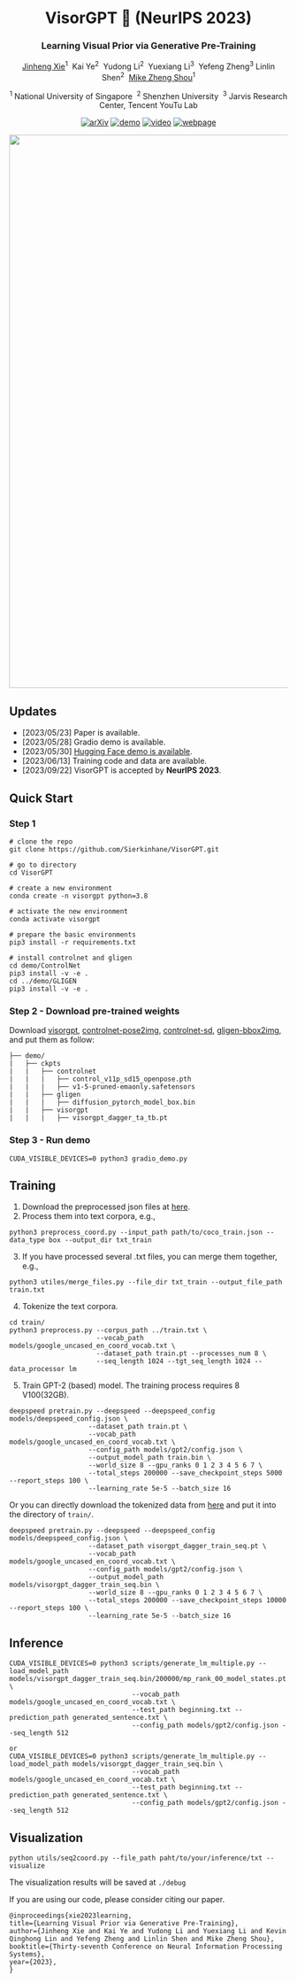 [//]: # (<div align=center>)

[//]: # (<img src="visorgpt_title.png" width="400">)

[//]: # (</div>)

<div align="center">
<h1>VisorGPT 🎨 (NeurIPS 2023)</h1>
<h3>Learning Visual Prior via Generative Pre-Training</h3>


[Jinheng Xie](https://sierkinhane.github.io/)<sup>1</sup>&nbsp; Kai Ye<sup>2</sup>&nbsp; Yudong Li<sup>2</sup>&nbsp; Yuexiang Li<sup>3</sup>&nbsp; Yefeng Zheng<sup>3</sup> Linlin Shen<sup>2</sup>&nbsp; [Mike Zheng Shou](https://scholar.google.com/citations?hl=zh-CN&user=h1-3lSoAAAAJ&view_op=list_works&sortby=pubdate)<sup>1</sup> 

<sup>1</sup> National University of Singapore&nbsp; <sup>2</sup> Shenzhen University&nbsp; <sup>3</sup> Jarvis Research Center, Tencent YouTu Lab

[![arXiv](https://img.shields.io/badge/arXiv-<2305.13777>-<COLOR>.svg)](http://arxiv.org/abs/2305.13777) [![demo](https://img.shields.io/badge/demo-<huggingface>-<COLOR>.svg)](https://huggingface.co/spaces/szukevin/VISOR-GPT) [![video](https://img.shields.io/badge/video-<youtube>-<COLOR>.svg)](https://www.youtube.com/watch?v=8FDoBfxSY8I) [![webpage](https://img.shields.io/badge/webpage-<github.io>-<COLOR>.svg)](https://sierkinhane.github.io/visor-gpt/)

</div>

<img src="demo.gif" width="1000">

## Updates

- [2023/05/23] Paper is available.
- [2023/05/28] Gradio demo is available.
- [2023/05/30] [Hugging Face demo is available](https://huggingface.co/spaces/szukevin/VISOR-GPT).
- [2023/06/13] Training code and data are available.
- [2023/09/22] VisorGPT is accepted by **NeurIPS 2023**.

## Quick Start

### Step 1

```
# clone the repo
git clone https://github.com/Sierkinhane/VisorGPT.git

# go to directory
cd VisorGPT

# create a new environment
conda create -n visorgpt python=3.8

# activate the new environment
conda activate visorgpt

# prepare the basic environments
pip3 install -r requirements.txt

# install controlnet and gligen
cd demo/ControlNet
pip3 install -v -e .
cd ../demo/GLIGEN
pip3 install -v -e .
```

### Step 2 - Download pre-trained weights

Download [visorgpt](https://drive.google.com/file/d/1Pk4UPNKBMH-0uRLmK5COYTca7FUrN8XY/view?usp=sharing), [controlnet-pose2img](https://huggingface.co/lllyasviel/ControlNet-v1-1/blob/main/control_v11p_sd15_openpose.pth), [controlnet-sd](https://huggingface.co/runwayml/stable-diffusion-v1-5/blob/main/v1-5-pruned-emaonly.safetensors), [gligen-bbox2img](https://huggingface.co/gligen/gligen-generation-text-box/blob/main/diffusion_pytorch_model.bin), and put them as follow:

```
├── demo/
|   ├── ckpts
|   |   ├── controlnet
|   |   |   ├── control_v11p_sd15_openpose.pth
|   |   |   ├── v1-5-pruned-emaonly.safetensors
|   |   ├── gligen
|   |   |   ├── diffusion_pytorch_model_box.bin
|   |   ├── visorgpt
|   |   |   ├── visorgpt_dagger_ta_tb.pt
```

### Step 3 - Run demo

```
CUDA_VISIBLE_DEVICES=0 python3 gradio_demo.py
```

## Training
1. Download the preprocessed json files at [here](https://drive.google.com/drive/folders/1PL3RMPLUT3bFB-RHtMBzVkOLbQu_rDJF?usp=sharing).
2. Process them into text corpora,
e.g.,
```
python3 preprocess_coord.py --input_path path/to/coco_train.json --data_type box --output_dir txt_train
```
3. If you have processed several .txt files, you can merge them together, e.g.,
```
python3 utiles/merge_files.py --file_dir txt_train --output_file_path train.txt
```
4. Tokenize the text corpora.
```
cd train/
python3 preprocess.py --corpus_path ../train.txt \
                      --vocab_path models/google_uncased_en_coord_vocab.txt \
                      --dataset_path train.pt --processes_num 8 \
                      --seq_length 1024 --tgt_seq_length 1024 --data_processor lm
```
5. Train GPT-2 (based) model. The training process requires 8 V100(32GB).
```
deepspeed pretrain.py --deepspeed --deepspeed_config models/deepspeed_config.json \
                    --dataset_path train.pt \
                    --vocab_path models/google_uncased_en_coord_vocab.txt \
                    --config_path models/gpt2/config.json \
                    --output_model_path train.bin \
                    --world_size 8 --gpu_ranks 0 1 2 3 4 5 6 7 \
                    --total_steps 200000 --save_checkpoint_steps 5000 --report_steps 100 \
                    --learning_rate 5e-5 --batch_size 16
```
Or you can directly download the tokenized data from [here](https://drive.google.com/file/d/1VVw7zypNtkiMwJa3exGVZ31XnZCjYU6f/view?usp=sharing) and put it into the directory of `train/`. 
```
deepspeed pretrain.py --deepspeed --deepspeed_config models/deepspeed_config.json \
                    --dataset_path visorgpt_dagger_train_seq.pt \
                    --vocab_path models/google_uncased_en_coord_vocab.txt \
                    --config_path models/gpt2/config.json \
                    --output_model_path models/visorgpt_dagger_train_seq.bin \
                    --world_size 8 --gpu_ranks 0 1 2 3 4 5 6 7 \
                    --total_steps 200000 --save_checkpoint_steps 10000 --report_steps 100 \
                    --learning_rate 5e-5 --batch_size 16
```

## Inference
```
CUDA_VISIBLE_DEVICES=0 python3 scripts/generate_lm_multiple.py --load_model_path models/visorgpt_dagger_train_seq.bin/200000/mp_rank_00_model_states.pt \
                               --vocab_path models/google_uncased_en_coord_vocab.txt \
                               --test_path beginning.txt --prediction_path generated_sentence.txt \
                               --config_path models/gpt2/config.json --seq_length 512
                               
or 
CUDA_VISIBLE_DEVICES=0 python3 scripts/generate_lm_multiple.py --load_model_path models/visorgpt_dagger_train_seq.bin \
                               --vocab_path models/google_uncased_en_coord_vocab.txt \
                               --test_path beginning.txt --prediction_path generated_sentence.txt \
                               --config_path models/gpt2/config.json --seq_length 512
```
## Visualization
```
python utils/seq2coord.py --file_path paht/to/your/inference/txt --visualize
```
The visualization results will be saved at `./debug`

If you are using our code, please consider citing our paper.

```
@inproceedings{xie2023learning,
title={Learning Visual Prior via Generative Pre-Training},
author={Jinheng Xie and Kai Ye and Yudong Li and Yuexiang Li and Kevin Qinghong Lin and Yefeng Zheng and Linlin Shen and Mike Zheng Shou},
booktitle={Thirty-seventh Conference on Neural Information Processing Systems},
year={2023},
}
```